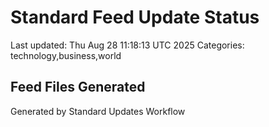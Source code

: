 # Standard Feed Update Status
Last updated: Thu Aug 28 11:18:13 UTC 2025
Categories: technology,business,world

## Feed Files Generated

Generated by Standard Updates Workflow
